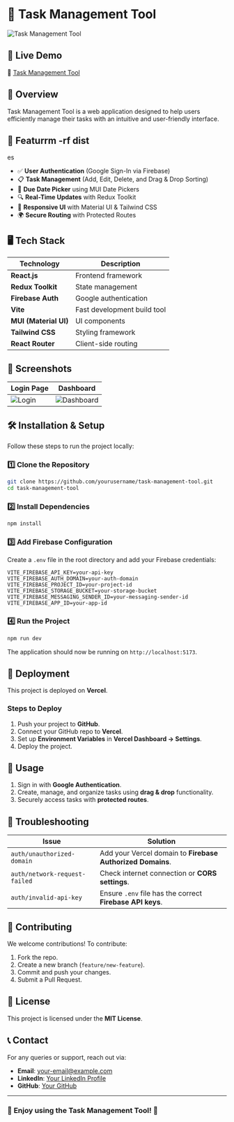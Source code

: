 # 📝 Task Management Tool

![Task Management Tool](https://your-image-link.com) <!-- Optional: Add a banner image -->

## 🚀 Live Demo
🔗 [Task Management Tool](https://task-management-tool-one.vercel.app/login)

## 📌 Overview
Task Management Tool is a web application designed to help users efficiently manage their tasks with an intuitive and user-friendly interface. 
   
## 🎯 Featurrm -rf dist
es
- ✅ **User Authentication** (Google Sign-In via Firebase)
- 📋 **Task Management** (Add, Edit, Delete, and Drag & Drop Sorting)
- 📅 **Due Date Picker** using MUI Date Pickers
- 🔍 **Real-Time Updates** with Redux Toolkit
- 🎨 **Responsive UI** with Material UI & Tailwind CSS
- 🌍 **Secure Routing** with Protected Routes

## 🖥️ Tech Stack
| **Technology**   | **Description** |
|-----------------|---------------|
| **React.js** | Frontend framework |
| **Redux Toolkit** | State management |
| **Firebase Auth** | Google authentication |
| **Vite** | Fast development build tool |
| **MUI (Material UI)** | UI components |
| **Tailwind CSS** | Styling framework |
| **React Router** | Client-side routing |

## 📸 Screenshots
<!-- Add images if available -->
| Login Page | Dashboard |
|------------|------------|
| ![Login](https://your-image-link.com) | ![Dashboard](https://your-image-link.com) |

## 🛠️ Installation & Setup
Follow these steps to run the project locally:

### **1️⃣ Clone the Repository**
```sh
git clone https://github.com/yourusername/task-management-tool.git
cd task-management-tool
```

### **2️⃣ Install Dependencies**
```sh
npm install
```

### **3️⃣ Add Firebase Configuration**
Create a `.env` file in the root directory and add your Firebase credentials:
```env
VITE_FIREBASE_API_KEY=your-api-key
VITE_FIREBASE_AUTH_DOMAIN=your-auth-domain
VITE_FIREBASE_PROJECT_ID=your-project-id
VITE_FIREBASE_STORAGE_BUCKET=your-storage-bucket
VITE_FIREBASE_MESSAGING_SENDER_ID=your-messaging-sender-id
VITE_FIREBASE_APP_ID=your-app-id
```

### **4️⃣ Run the Project**
```sh
npm run dev
```
The application should now be running on `http://localhost:5173`.

## 🚀 Deployment
This project is deployed on **Vercel**.

### **Steps to Deploy**
1. Push your project to **GitHub**.
2. Connect your GitHub repo to **Vercel**.
3. Set up **Environment Variables** in **Vercel Dashboard → Settings**.
4. Deploy the project.

## 🎯 Usage
1. Sign in with **Google Authentication**.
2. Create, manage, and organize tasks using **drag & drop** functionality.
3. Securely access tasks with **protected routes**.

## 🔧 Troubleshooting
| **Issue** | **Solution** |
|-----------|-------------|
| `auth/unauthorized-domain` | Add your Vercel domain to **Firebase Authorized Domains**. |
| `auth/network-request-failed` | Check internet connection or **CORS settings**. |
| `auth/invalid-api-key` | Ensure `.env` file has the correct **Firebase API keys**. |

## 🤝 Contributing
We welcome contributions! To contribute:
1. Fork the repo.
2. Create a new branch (`feature/new-feature`).
3. Commit and push your changes.
4. Submit a Pull Request.

## 📜 License
This project is licensed under the **MIT License**.

## 📞 Contact
For any queries or support, reach out via:
- **Email**: [your-email@example.com](mailto:your-email@example.com)
- **LinkedIn**: [Your LinkedIn Profile](https://linkedin.com/in/yourprofile)
- **GitHub**: [Your GitHub](https://github.com/yourusername)

---

### 🎉 **Enjoy using the Task Management Tool! 🚀**
